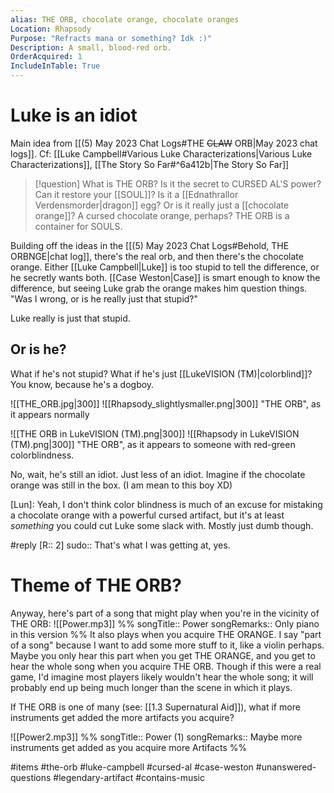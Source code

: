 ```yaml
---
alias: THE ORB, chocolate orange, chocolate oranges
Location: Rhapsody
Purpose: "Refracts mana or something? Idk :)"
Description: A small, blood-red orb.
OrderAcquired: 1
IncludeInTable: True
---
```

# Luke is an idiot
Main idea from [[(5) May 2023 Chat Logs#THE ~~CLAW~~ ORB|May 2023 chat logs]].
Cf: [[Luke Campbell#Various Luke Characterizations|Various Luke Characterizations]], [[The Story So Far#^6a412b|The Story So Far]]

>[!question] What is THE ORB? Is it the secret to CURSED AL'S power? Can it restore your [[SOUL]]? Is it a [[Ednathrallor Verdensmorder|dragon]] egg? Or is it really just a [[chocolate orange]]? A cursed chocolate orange, perhaps?
>THE ORB is a container for SOULS.

Building off the ideas in the [[(5) May 2023 Chat Logs#Behold, THE ORBNGE|chat log]], there's the real orb, and then there's the chocolate orange. Either [[Luke Campbell|Luke]] is too stupid to tell the difference, or he secretly wants both. [[Case Weston|Case]] is smart enough to know the difference, but seeing Luke grab the orange makes him question things. "Was I wrong, or is he really just that stupid?"

Luke really is just that stupid.

## Or is he?
What if he's not stupid? What if he's just [[LukeVISION (TM)|colorblind]]? You know, because he's a dogboy.

![[THE_ORB.jpg|300]] ![[Rhapsody_slightlysmaller.png|300]]
"THE ORB", as it appears normally

![[THE ORB in LukeVISION (TM).png|300]] ![[Rhapsody in LukeVISION (TM).png|300]]
"THE ORB", as it appears to someone with red-green colorblindness.

No, wait, he's still an idiot. Just less of an idiot. Imagine if the chocolate orange was still in the box. (I am mean to this boy XD)

[Lun]: Yeah, I don't think color blindness is much of an excuse for mistaking a chocolate orange with a powerful cursed artifact, but it's at least _something_ you could cut Luke some slack with. Mostly just dumb though.

#reply [R:: 2]
sudo:: That's what I was getting at, yes.

# Theme of THE ORB?
Anyway, here's part of a song that might play when you're in the vicinity of THE ORB:
![[Power.mp3]]
%%
songTitle:: Power
songRemarks:: Only piano in this version
%%
It also plays when you acquire THE ORANGE. I say "part of a song" because I want to add some more stuff to it, like a violin perhaps. Maybe you only hear this part when you get THE ORANGE, and you get to hear the whole song when you acquire THE ORB. Though if this were a real game, I'd imagine most players likely wouldn't hear the whole song; it will probably end up being much longer than the scene in which it plays.

If THE ORB is one of many (see: [[1.3 Supernatural Aid]]), what if more instruments get added the more artifacts you acquire?

![[Power2.mp3]]
%%
songTitle:: Power (1)
songRemarks:: Maybe more instruments get added as you acquire more Artifacts
%%

#items #the-orb #luke-campbell #cursed-al #case-weston #unanswered-questions #legendary-artifact #contains-music 